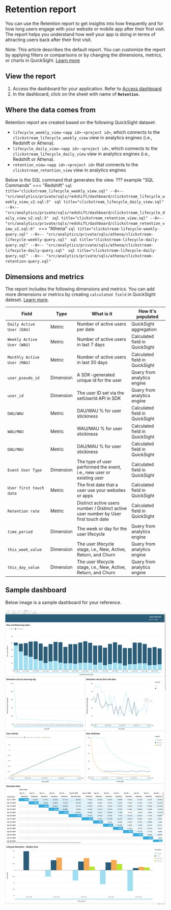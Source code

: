 # Retention report
You can use the Retention report to get insights into how frequently and for how long users engage with your website or mobile app after their first visit. The report helps you understand how well your app is doing in terms of attracting users back after their first visit.

Note: This article describes the default report. You can customize the report by applying filters or comparisons or by changing the dimensions, metrics, or charts in QuickSight. [Learn more](https://docs.aws.amazon.com/quicksight/latest/user/working-with-visuals.html)


## View the report
1. Access the dashboard for your application. Refer to [Access dashboard](index.md)
2. In the dashboard, click on the sheet with name of **`Retention`**.

## Where the data comes from
Retention report are created based on the following QuickSight dataset:

- `lifecycle_weekly_view-<app id>-<project id>`, which connects to the `clickstream_lifecycle_weekly_view` view in analytics engines (i.e., Redshift or Athena). 
- `lifecycle_daily_view-<app id>-<project id>`, which connects to the `clickstream_lifecycle_daily_view` view in analytics engines (i.e., Redshift or Athena). 
- `retention_view-<app id>-<project id>` that connects to the `clickstream_retention_view` view in analytics engines

Below is the SQL command that generates the view.
??? example "SQL Commands"
    === "Redshift"
        ```sql title="clickstream_lifecycle_weekly_view.sql"
        --8<-- "src/analytics/private/sqls/redshift/dashboard/clickstream_lifecycle_weekly_view_v2.sql:3"
        ```
        ```sql title="clickstream_lifecycle_daily_view.sql"
        --8<-- "src/analytics/private/sqls/redshift/dashboard/clickstream_lifecycle_daily_view_v2.sql:3"
        ```
        ```sql title="clickstream_retention_view.sql"
        --8<-- "src/analytics/private/sqls/redshift/dashboard/clickstream_retention_view_v2.sql:6"
        ```
    === "Athena"
        ```sql title="clickstream-lifecycle-weekly-query.sql"
        --8<-- "src/analytics/private/sqls/athena/clickstream-lifecycle-weekly-query.sql"
        ```
        ```sql title="clickstream-lifecycle-daily-query.sql"
        --8<-- "src/analytics/private/sqls/athena/clickstream-lifecycle-daily-query.sql"
        ```
        ```sql title="clickstream-lifecycle-daily-query.sql"
        --8<-- "src/analytics/private/sqls/athena/clickstream-retention-query.sql"
        ```

## Dimensions and metrics
The report includes the following dimensions and metrics. You can add more dimensions or metrics by creating `calculated field` in QuickSight dateset. [Learn more](https://docs.aws.amazon.com/quicksight/latest/user/adding-a-calculated-field-analysis.html). 

|Field | Type| What is it | How it's populated|
|----------|---|---------|--------------------|
|`Daily Active User (DAU)`| Metric | Number of active users per date | QuickSight aggregation|
|`Weekly Active User (WAU)`| Metric | Number of active users in last 7 days | Calculated field in QuickSight|
|`Monthly Active User (MAU)`| Metric | Number of active users in last 30 days  | Calculated field in QuickSight|
|`user_pseudo_id`| Dimension | A SDK-generated unique id for the user | Query from analytics engine|
|`user_id`| Dimension | The user ID set via the setUserId API in SDK  | Query from analytics engine|
|`DAU/WAU`| Metric | DAU/WAU % for user stickiness  | Calculated field in QuickSight|
|`WAU/MAU`| Metric | WAU/MAU % for user stickiness  | Calculated field in QuickSight|
|`DAU/MAU`| Metric | DAU/MAU % for user stickiness  | Calculated field in QuickSight|
|`Event User Type`| Dimension | The type of user performed the event, i.e., new user or existing user  | Calculated field in QuickSight|
|`User first touch date`| Metric |The first date that a user use your websites or apps  | Calculated field in QuickSight|
|`Retention rate`| Metric | Distinct active users number / Distinct active user number by User first touch date | Calculated field in QuickSight|
|`time_period`| Dimension | The week or day for the user lifecycle  | Query from analytics engine|
|`this_week_value`| Dimension | The user lifecycle stage, i.e., New, Active, Return, and Churn  | Query from analytics engine|
|`this_day_value`| Dimension | The user lifecycle stage, i.e., New, Active, Return, and Churn   | Query from analytics engine|

## Sample dashboard
Below image is a sample dashboard for your reference.

![dashboard-retention](../../images/analytics/dashboard/retention.png)